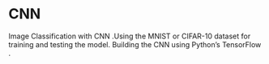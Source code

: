 # CNN
Image Classification with CNN .Using the MNIST or CIFAR-10 dataset for training and testing the model. Building the CNN using Python’s TensorFlow .
